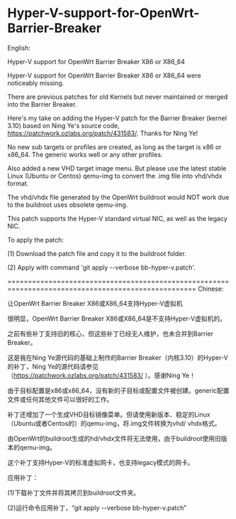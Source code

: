 # Hyper-V-support-for-OpenWrt-Barrier-Breaker

English:

Hyper-V support for OpenWrt Barrier Breaker X86 or X86_64

Hyper-V support for OpenWrt Barrier Breaker X86 or X86_64 were noticeably missing.  

There are previous patches for old Kernels but never maintained or merged into the Barrier Breaker.

Here's my take on adding the Hyper-V patch for the Barrier Breaker (kernel 3.10) based on Ning Ye's source code, https://patchwork.ozlabs.org/patch/431583/. Thanks for Ning Ye!

No new sub targets or profiles are created, as long as the target is x86 or x86_64. The generic works well or any other profiles.  

Also added a new VHD target image menu. But please use the latest stable Linux (Ubuntu or Centos) qemu-img to convert the .img file into vhd/vhdx format.

The vhd/vhdx file generated by the OpenWrt buildroot would NOT work due to the buildroot uses obsolete qemu-img.

This patch supports the Hyper-V standard virtual NIC, as well as the legacy NIC.

To apply the patch:

(1) Download the patch file and copy it to the buildroot folder.

(2) Apply with command 'git apply --verbose bb-hyper-v.patch'.

====================================================================================================
Chinese:

让OpenWrt Barrier Breaker X86或X86_64支持Hyper-V虚拟机

很明显，OpenWrt Barrier Breaker X86或X86_64是不支持Hyper-V虚拟机的。

之前有些补丁支持旧的核心，但这些补丁已经无人维护，也未合并到Barrier Breaker。

这是我在Ning Ye源代码的基础上制作的Barrier Breaker（内核3.10）的Hyper-V的补丁，Ning Ye的源代码请参见（https://patchwork.ozlabs.org/patch/431583/
）。感谢Ning Ye！

由于目标配置是x86或x86_64，没有新的子目标或配置文件被创建。generic配置文件或任何其他文件可以很好的工作。

补丁还增加了一个生成VHD目标镜像菜单。但请使用新版本、稳定的Linux（Ubuntu或者Centos的）的qemu-img，将.img文件转换为vhd/ vhdx格式。

由OpenWrt的buildroot生成的hd/vhdx文件将无法使用，由于buildroot使用旧版本的qemu-img。

这个补丁支持Hyper-V的标准虚拟网卡，也支持legacy模式的网卡。

应用补丁：

(1)下载补丁文件并将其拷贝到buildroot文件夹。

(2)运行命令应用补丁，“git apply --verbose bb-hyper-v.patch”
